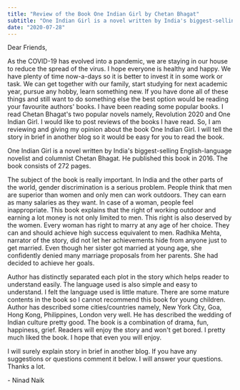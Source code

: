 ```yaml
---
title: "Review of the Book One Indian Girl by Chetan Bhagat"
subtitle: "One Indian Girl is a novel written by India's biggest-selling English-language novelist and columnist Chetan Bhagat. He published this book in 2016. The book consists of 272 pages."
date: "2020-07-28"
---
```


Dear Friends,

As the COVID-19 has evolved into a pandemic, we are staying in our house to reduce the spread of the virus. I hope everyone is healthy and happy. We have plenty of time now-a-days so it is better to invest it in some work or task. We can get together with our family, start studying for next academic year, pursue any hobby, learn something new. If you have done all of these things and still want to do something else the best option would be reading your favourite authors' books. I have been reading some popular books. I read Chetan Bhagat's two popular novels namely, Revolution 2020 and One Indian Girl. I would like to post reviews of the books I have read. So, I am reviewing and giving my opinion about the book One Indian Girl. I will tell the story in brief in another blog so it would be easy for you to read the book.

One Indian Girl is a novel written by India's biggest-selling English-language novelist and columnist Chetan Bhagat. He published this book in 2016. The book consists of 272 pages.

The subject of the book is really important. In India and the other parts of the world, gender discrimination is a serious problem. People think that men are superior than women and only men can work outdoors. They can earn as many salaries as they want. In case of a woman, people feel inappropriate. This book explains that the right of working outdoor and earning a lot money is not only limited to men. This right is also deserved by the women. Every woman has right to marry at any age of her choice. They can and should achieve high success equivalent to men. Radhika Mehta, narrator of the story, did not let her achievements hide from anyone just to get married. Even though her sister got married at young age, she confidently denied many marriage proposals from her parents. She had decided to achieve her goals.

Author has distinctly separated each plot in the story which helps reader to understand easily. The language used is also simple and easy to understand. I felt the language used is little mature. There are some mature contents in the book so I cannot recommend this book for young children. Author has described some cities/countries namely, New York City, Goa, Hong Kong, Philippines, London very well. He has described the wedding of Indian culture pretty good. The book is a combination of drama, fun, happiness, grief. Readers will enjoy the story and won't get bored. I pretty much liked the book. I hope that even you will enjoy.

I will surely explain story in brief in another blog. If you have any suggestions or questions comment it below. I will answer your questions. Thanks a lot.

\- Ninad Naik
